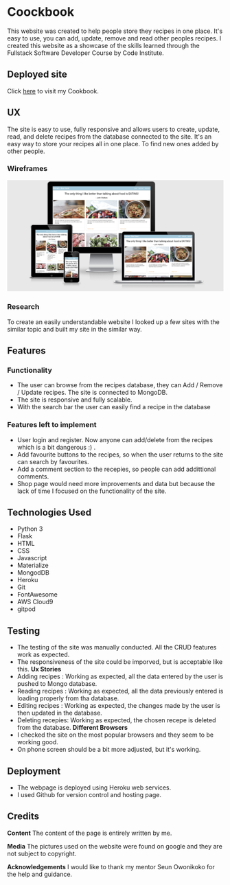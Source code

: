 # Coockbook

This website was created to help people store they recipes in one place. It's easy to use, you can add, update, remove and read other peoples recipes.
I created this website as a showcase of the skills learned through the Fullstack Software Developer Course by Code Institute.

## Deployed site

Click [here](https://milestone-3-cook.herokuapp.com/home) to visit my Cookbook.

## UX 

The site is easy to use, fully responsive and allows users to create, update, read, and delete recipes from the database connected to the site.
It's an easy way to store your recipes all in one place. To find new ones added by other people.

### Wireframes

![alt text](https://github.com/DiGergo/cookbook_milestone3/blob/master/static/images/wireframe/image.png "Wireframe")


### Research

To create an easily understandable website I looked up a few sites with the similar topic and built my site in the similar way.

## Features

### Functionality

* The user can browse from the recipes database, they can Add / Remove / Update recipes. The site is connected to MongoDB.
* The site is responsive and fully scalable.
* With the search bar the user can easily find a recipe in the database

### Features left to implement

* User login and register. Now anyone can add/delete from the recipes which is a bit dangerous :) .
* Add favourite buttons to the recipes, so when the user returns to the site can search by favourites.
* Add a comment section to the recepies, so people can add addittional comments.
* Shop page would need more improvements and data but because the lack of time I focused on the functionality of the site.

## Technologies Used 
* Python 3
* Flask 
* HTML
* CSS
* Javascript
* Materialize
* MongodDB
* Heroku
* Git 
* FontAwesome
* AWS Cloud9
* gitpod

## Testing

* The testing of the site was manually conducted. All the CRUD features work as expected.
* The responsiveness of the site could be imporved, but is acceptable like this.
**Ux Stories**
* Adding recipes : Working as expected, all the data entered by the user is pushed to Mongo database.
* Reading recipes : Working as expected, all the data previously entered is loading properly from tha database.
* Editing recipes : Working as expected, the changes made by the user is then updated in the database.
* Deleting recepies: Working as expected, the chosen recepe is deleted from the database.
**Different Browsers**
* I checked the site on the most popular browsers and they seem to be working good.
* On phone screen should be a bit more adjusted, but it's working.

## Deployment 

* The webpage is deployed using Heroku web services.
* I used Github for version control and hosting page.

## Credits 

**Content** 
The content of the page is entirely written by me.

**Media**
The pictures used on the website were found on google and they are not subject to copyright.

**Acknowledgements**
I would like to thank my mentor Seun Owonikoko for the help and guidance.